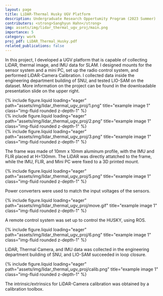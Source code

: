 ```yaml
---
layout: page
title: LiDAR-Thermal Husky UGV Platform
description: Undergraduate Research Oppertumity Program (2023 Summer)
contributers: <strong>Sanghyun Hahn</strong>
img: assets/img/lidar_thermal_ugv_proj/main.png
importance: 5
category: work
proj_pdf: LiDAR_Thermal_Husky.pdf
related_publications: false
---
```


In this project, I developed a UGV platform that is capable of collecting LiDAR, thermal image, and IMU data for SLAM.
I designed mounts for the sensor system and a mini PC, set up the radio control system, and performed LiDAR-Camera Calibration.
I collected data inside the engineering department building of SNU, and tested LIO-SAM on the dataset.
More information on the project can be found in the downloadable presentation slide on the upper right.

<div class="row">
    <div class="col-sm mt-3 mt-md-0">
        {% include figure.liquid loading="eager" path="assets/img/lidar_thermal_ugv_proj/1.png" title="example image 1" class="img-fluid rounded z-depth-1" %}
    </div>
    <div class="col-sm mt-3 mt-md-0">
        {% include figure.liquid loading="eager" path="assets/img/lidar_thermal_ugv_proj/2.png" title="example image 1" class="img-fluid rounded z-depth-1" %}
    </div>
</div>

<div class="row">
    <div class="col-sm mt-3 mt-md-0">
        {% include figure.liquid loading="eager" path="assets/img/lidar_thermal_ugv_proj/3.png" title="example image 1" class="img-fluid rounded z-depth-1" %}
    </div>
</div>

The frame was made of 10mm x 10mm aluminum profile, with the IMU and FLIR placed at H=130mm.
The LiDAR was directly attatched to the frame, while the IMU, FLIR, and Mini PC were fixed to a 3D printed mount.

<div class="row">
    <div class="col-sm mt-3 mt-md-0">
        {% include figure.liquid loading="eager" path="assets/img/lidar_thermal_ugv_proj/5.png" title="example image 1" class="img-fluid rounded z-depth-1" %}
    </div>
</div>

Power converters were used to match the input voltages of the sensors.

<div class="row">
    <div class="col-sm mt-3 mt-md-0">
        {% include figure.liquid loading="eager" path="assets/img/lidar_thermal_ugv_proj/move.gif" title="example image 1" class="img-fluid rounded z-depth-1" %}
    </div>
</div>

A remote control system was set up to control the HUSKY, using ROS.

<div class="row">
    <div class="col-sm mt-3 mt-md-0">
        {% include figure.liquid loading="eager" path="assets/img/lidar_thermal_ugv_proj/6.png" title="example image 1" class="img-fluid rounded z-depth-1" %}
    </div>
</div>

LiDAR, Thermal Camera, and IMU data was collected in the engineering department building of SNU, and LIO-SAM succeeded in loop closure.

<div class="row">
    <div class="col-sm mt-3 mt-md-0">
        {% include figure.liquid loading="eager" path="assets/img/lidar_thermal_ugv_proj/calib.png" title="example image 1" class="img-fluid rounded z-depth-1" %}
    </div>
</div>

The intrinsic/extrinsics for LiDAR-Camera calibration was obtained by a calibration toolbox. 